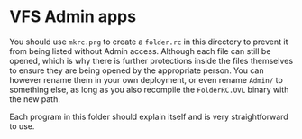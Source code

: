 # VFS Admin apps

You should use `mkrc.prg` to create a `folder.rc` in this directory to prevent it from being listed without Admin access.  Although each file can still be opened, which is why there is further protections inside the files themselves to ensure they are being opened by the appropriate person.  You can however rename them in your own deployment, or even rename `Admin/` to something else, as long as you also recompile the `FolderRC.OVL` binary with the new path.

Each program in this folder should explain itself and is very straightforward to use.
